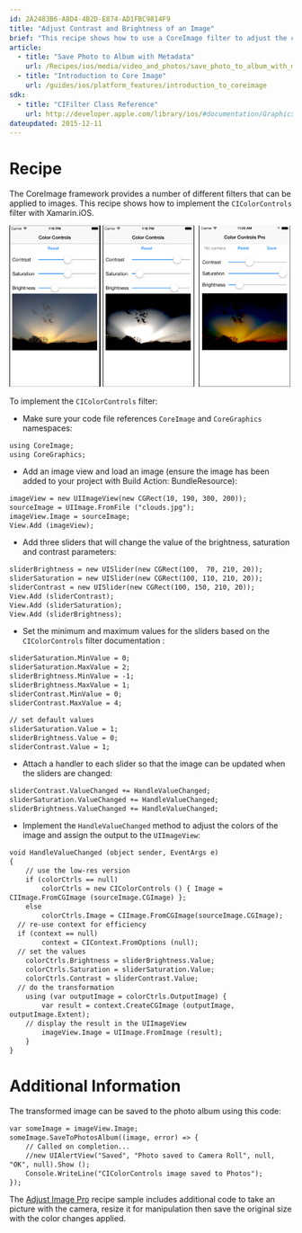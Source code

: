 ```yaml
---
id: 2A2483B6-A8D4-4B2D-E874-AD1FBC9814F9
title: "Adjust Contrast and Brightness of an Image"
brief: "This recipe shows how to use a CoreImage filter to adjust the contrast, saturation and brightness of an image."
article:
  - title: "Save Photo to Album with Metadata" 
    url: /Recipes/ios/media/video_and_photos/save_photo_to_album_with_metadata
  - title: "Introduction to Core Image" 
    url: /guides/ios/platform_features/introduction_to_coreimage
sdk:
  - title: "CIFilter Class Reference" 
    url: http://developer.apple.com/library/ios/#documentation/GraphicsImaging/Reference/QuartzCoreFramework/Classes/CIFilter_Class/Reference/Reference.html
dateupdated: 2015-12-11
---
```


# Recipe

The CoreImage framework provides a number of different
filters that can be applied to images. This recipe shows how to implement the
`CIColorControls` filter with Xamarin.iOS.



 [ ![](Images/ColorControls.png)](Images/ColorControls.png)

To implement the `CIColorControls` filter:

-  Make sure your code file references `CoreImage` and `CoreGraphics` namespaces:


```
using CoreImage;
using CoreGraphics;
```

-  Add an image view and load an image (ensure the image has been added to your project with Build Action: BundleResource):


```
imageView = new UIImageView(new CGRect(10, 190, 300, 200));
sourceImage = UIImage.FromFile ("clouds.jpg");
imageView.Image = sourceImage;
View.Add (imageView);
```

-  Add three sliders that will change the value of the brightness, saturation and contrast parameters:


```
sliderBrightness = new UISlider(new CGRect(100,  70, 210, 20));
sliderSaturation = new UISlider(new CGRect(100, 110, 210, 20));
sliderContrast = new UISlider(new CGRect(100, 150, 210, 20));
View.Add (sliderContrast);
View.Add (sliderSaturation);
View.Add (sliderBrightness);
```

-  Set the minimum and maximum values for the sliders based on the `CIColorControls` filter documentation :


```
sliderSaturation.MinValue = 0;
sliderSaturation.MaxValue = 2;
sliderBrightness.MinValue = -1;
sliderBrightness.MaxValue = 1;
sliderContrast.MinValue = 0;
sliderContrast.MaxValue = 4;
```

```
// set default values
sliderSaturation.Value = 1;
sliderBrightness.Value = 0;
sliderContrast.Value = 1;
```

-  Attach a handler to each slider so that the image can be updated when the sliders are changed:


```
sliderContrast.ValueChanged += HandleValueChanged;
sliderSaturation.ValueChanged += HandleValueChanged;
sliderBrightness.ValueChanged += HandleValueChanged;
```

-  Implement the `HandleValueChanged` method to adjust the colors of the image and assign the output to the `UIImageView`:


```
void HandleValueChanged (object sender, EventArgs e)
{
	// use the low-res version
	if (colorCtrls == null)
		colorCtrls = new CIColorControls () { Image = CIImage.FromCGImage (sourceImage.CGImage) };
	else
		colorCtrls.Image = CIImage.FromCGImage(sourceImage.CGImage);
  // re-use context for efficiency
  if (context == null)
		context = CIContext.FromOptions (null);
  // set the values
	colorCtrls.Brightness = sliderBrightness.Value;
	colorCtrls.Saturation = sliderSaturation.Value;
	colorCtrls.Contrast = sliderContrast.Value;
  // do the transformation
	using (var outputImage = colorCtrls.OutputImage) {
		var result = context.CreateCGImage (outputImage, outputImage.Extent);
    // display the result in the UIImageView
		imageView.Image = UIImage.FromImage (result);
	}
}
```

# Additional Information

The transformed image can be saved to the photo album using this code:

```
var someImage = imageView.Image;
someImage.SaveToPhotosAlbum((image, error) => {
    // Called on completion...
    //new UIAlertView("Saved", "Photo saved to Camera Roll", null, "OK", null).Show ();
    Console.WriteLine("CIColorControls image saved to Photos");
});
```

The [Adjust Image Pro](https://github.com/xamarin/Recipes/tree/master/ios/media/coreimage/adjust_contrast_and_brightness_of_an_image/color_controls_pro)
recipe sample includes additional code to take an picture with
the camera, resize it for manipulation then save the original size with the
color changes applied.

